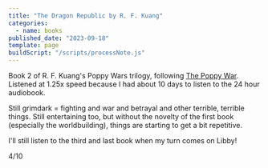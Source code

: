 ```yaml
---
title: "The Dragon Republic by R. F. Kuang"
categories:
  - name: books
published_date: "2023-09-18"
template: page
buildScript: "/scripts/processNote.js"
---
```


Book 2 of R. F. Kuang's Poppy Wars trilogy, following [The Poppy War](/notes/the-poppy-war-by-r-f-kuang/). Listened at 1.25x speed because I had about 10 days to listen to the 24 hour audiobook.

Still grimdark = fighting and war and betrayal and other terrible, terrible things. Still entertaining too, but without the novelty of the first book (especially the worldbuilding), things are starting to get a bit repetitive.

I'll still listen to the third and last book when my turn comes on Libby!

4/10
